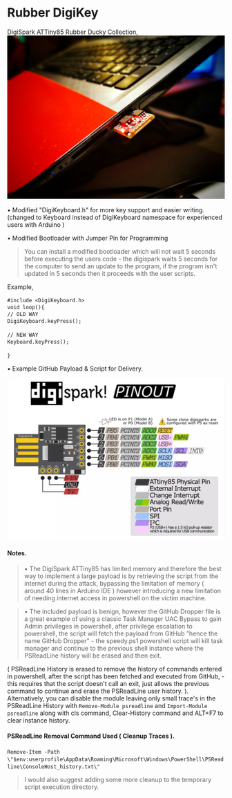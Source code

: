 # Rubber DigiKey
DigiSpark ATTiny85 Rubber Ducky Collection,
![Screenshot](IMG_20220917_171442-01.jpeg)

• Modified "DigiKeyboard.h" for more key support and easier writing.   
(changed to Keyboard instead of DigiKeyboard namespace for experienced users with Arduino )     
   
• Modified Bootloader with Jumper Pin for Programming    
> You can install a modified bootloader which will not wait 5 seconds before executing the users code - the digispark waits 5 seconds for the computer to send an update to the program, if the program isn't updated in 5 seconds then it proceeds with the user scripts.   

Example, 
```
#include <DigiKeyboard.h>     
void loop(){
// OLD WAY
DigiKeyboard.keyPress();

// NEW WAY
Keyboard.keyPress();

}
```

• Example GitHub Payload & Script for Delivery.
   
  
![Screenshot](https://github.com/ElijahCuff/HW-018/blob/main/Screenshot_20220926_141531.jpg) 
#### Notes.     
   
        

> • The DigiSpark ATTiny85 has limited memory and therefore the best way to implement a large payload is by retrieving the script from the internet during the attack, bypassing the limitation of memory ( around 40 lines in Arduino IDE ) however introducing a new limitation of needing internet access in powershell on the victim machine.    
     
> • The included payload is benign, however the GitHub Dropper file is a great example of using a classic Task Manager UAC Bypass to gain Admin privileges in powershell, after privilege escalation to powershell, the script will fetch the payload from GitHub "hence the name GitHub Dropper" - the speedy.ps1 powershell script will kill task manager and continue to the previous shell instance where the PSReadLine history will be erased and then exit.
 
( PSReadLine History is erased to remove the history of commands entered in powershell, after the script has been fetched and executed from GitHub, - this requires that the script doesn't call an exit, just allows the previous command to continue and erase the PSReadLine user history. ).     
Alternatively, you can disable the module leaving only small trace's in the PSReadLine History with `Remove-Module psreadline` and `Import-Module psreadline` along with cls command, Clear-History command and ALT+F7 to clear instance history.
  
  
   
    

#### PSReadLine Removal Command Used ( Cleanup Traces ).   
`Remove-Item -Path \"$env:userprofile\AppData\Roaming\Microsoft\Windows\PowerShell\PSReadline\ConsoleHost_history.txt\"`      
> I would also suggest adding some more cleanup to the temporary script execution directory.    

    







  
  
   
